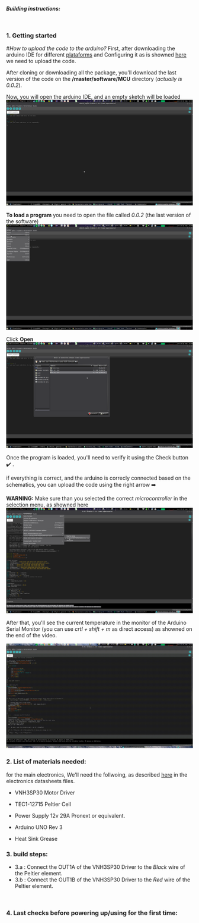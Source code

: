 
***Building instructions:***

<br>

### 1. __Getting started__

#_How to upload the code to the arduino?_
  First, after downloading the arduino IDE for different [plataforms](https://www.arduino.cc/) and Configuring it as is showned [here](https://github.com/FOSH-following-demand/thermostatic-water-bath/tree/master/software/MCU) we need to upload the code.

  After cloning or downloading all the package, you'll download the last version of the code on the __/master/software/MCU__ directory (_actually is 0.0.2_).

  Now, you will open the arduino IDE, and an empty sketch will be loaded
  <a href="https://github.com/FOSH-following-demand/thermostatic-water-bath/tree/master/software/MCU" title="scr0"><img src="https://github.com/FOSH-following-demand/thermostatic-water-bath/blob/master/documentation/building/pictures/scr0.png?raw=true"></a>

  __To load a program__ you need to open the file called _0.0.2_ (the last version of the software)
  <a href="https://github.com/FOSH-following-demand/thermostatic-water-bath/tree/master/software/MCU" title="scr0"><img src="https://github.com/FOSH-following-demand/thermostatic-water-bath/blob/master/documentation/building/pictures/scr1.png?raw=true"></a>

  Click __Open__
  <a href="https://github.com/FOSH-following-demand/thermostatic-water-bath/tree/master/software/MCU" title="scr0"><img src="https://github.com/FOSH-following-demand/thermostatic-water-bath/blob/master/documentation/building/pictures/scr2.png?raw=true"></a>

  Once the program is loaded, you'll need to verify it using the Check button :heavy_check_mark: .

  if everything is correct, and the arduino is correcly connected based on the schematics, you can upload the code using the right arrow :arrow_right:

  __WARNING:__  Make sure than you selected the correct _microcontroller_ in the selection menu, as showned here
  <a href="https://github.com/FOSH-following-demand/thermostatic-water-bath/tree/master/software/MCU" title="scr0"><img src="https://github.com/FOSH-following-demand/thermostatic-water-bath/blob/master/documentation/building/pictures/scr3.png?raw=true"></a>

  After that, you'll see the current temperature in the monitor of the Arduino Serial Monitor (you can use _crtl + shift + m_ as direct access) as showned on the end of the video.

![Video](https://github.com/FOSH-following-demand/thermostatic-water-bath/blob/master/documentation/building/out.gif)


### 2. List of materials needed:
  for the main electronics, We'll need the follwoing, as described [here](https://github.com/FOSH-following-demand/thermostatic-water-bath/blob/master/hardware/datasheets/datasheets.md) in the electronics datasheets files.

  * VNH3SP30 Motor Driver

  * TEC1-12715 Peltier Cell

  * Power Supply 12v 29A Pronext or equivalent.

  * Arduino UNO Rev 3

  * Heat Sink Grease

### 3. build steps:
  * 3.a : Connect the OUT1A of the VNH3SP30 Driver to the _Black_ wire of the Peltier element.
  * 3.b : Connect the OUT1B of the VNH3SP30 Driver to the _Red_ wire of the Peltier element.

<br>

### 4. Last checks before powering up/using for the first time:
